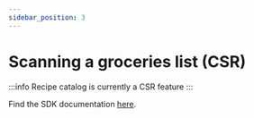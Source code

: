 ```yaml
---
sidebar_position: 3
---
```


# Scanning a groceries list (CSR)

:::info
Recipe catalog is currently a CSR feature
:::

Find the SDK documentation [here](/mealz-documentation/docs/web_sdk/customization/list-scan).